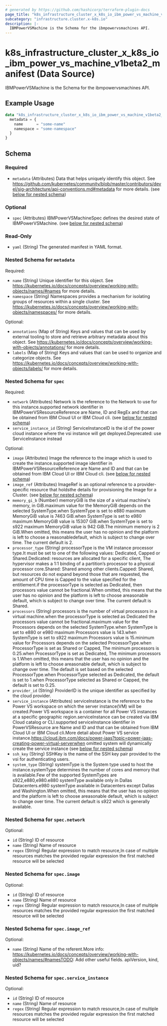 ```yaml
---
# generated by https://github.com/hashicorp/terraform-plugin-docs
page_title: "k8s_infrastructure_cluster_x_k8s_io_ibm_power_vs_machine_v1beta2_manifest Data Source - terraform-provider-k8s"
subcategory: "infrastructure.cluster.x-k8s.io"
description: |-
  IBMPowerVSMachine is the Schema for the ibmpowervsmachines API.
---
```


# k8s_infrastructure_cluster_x_k8s_io_ibm_power_vs_machine_v1beta2_manifest (Data Source)

IBMPowerVSMachine is the Schema for the ibmpowervsmachines API.

## Example Usage

```terraform
data "k8s_infrastructure_cluster_x_k8s_io_ibm_power_vs_machine_v1beta2_manifest" "example" {
  metadata = {
    name      = "some-name"
    namespace = "some-namespace"
  }
}
```

<!-- schema generated by tfplugindocs -->
## Schema

### Required

- `metadata` (Attributes) Data that helps uniquely identify this object. See https://github.com/kubernetes/community/blob/master/contributors/devel/sig-architecture/api-conventions.md#metadata for more details. (see [below for nested schema](#nestedatt--metadata))

### Optional

- `spec` (Attributes) IBMPowerVSMachineSpec defines the desired state of IBMPowerVSMachine. (see [below for nested schema](#nestedatt--spec))

### Read-Only

- `yaml` (String) The generated manifest in YAML format.

<a id="nestedatt--metadata"></a>
### Nested Schema for `metadata`

Required:

- `name` (String) Unique identifier for this object. See https://kubernetes.io/docs/concepts/overview/working-with-objects/names/#names for more details.
- `namespace` (String) Namespaces provides a mechanism for isolating groups of resources within a single cluster. See https://kubernetes.io/docs/concepts/overview/working-with-objects/namespaces/ for more details.

Optional:

- `annotations` (Map of String) Keys and values that can be used by external tooling to store and retrieve arbitrary metadata about this object. See https://kubernetes.io/docs/concepts/overview/working-with-objects/annotations/ for more details.
- `labels` (Map of String) Keys and values that can be used to organize and categorize objects. See https://kubernetes.io/docs/concepts/overview/working-with-objects/labels/ for more details.


<a id="nestedatt--spec"></a>
### Nested Schema for `spec`

Required:

- `network` (Attributes) Network is the reference to the Network to use for this instance.supported network identifier in IBMPowerVSResourceReference are Name, ID and RegEx and that can be obtained from IBM Cloud UI or IBM Cloud cli. (see [below for nested schema](#nestedatt--spec--network))
- `service_instance_id` (String) ServiceInstanceID is the id of the power cloud instance where the vsi instance will get deployed.Deprecated: use ServiceInstance instead

Optional:

- `image` (Attributes) Image the reference to the image which is used to create the instance.supported image identifier in IBMPowerVSResourceReference are Name and ID and that can be obtained from IBM Cloud UI or IBM Cloud cli. (see [below for nested schema](#nestedatt--spec--image))
- `image_ref` (Attributes) ImageRef is an optional reference to a provider-specific resource that holdsthe details for provisioning the Image for a Cluster. (see [below for nested schema](#nestedatt--spec--image_ref))
- `memory_gi_b` (Number) memoryGiB is the size of a virtual machine's memory, in GiB.maximum value for the MemoryGiB depends on the selected SystemType.when SystemType is set to e880 maximum MemoryGiB value is 7463 GiB.when SystemType is set to e980 maximum MemoryGiB value is 15307 GiB.when SystemType is set to s922 maximum MemoryGiB value is 942 GiB.The minimum memory is 2 GiB.When omitted, this means the user has no opinion and the platform is left to choose a reasonabledefault, which is subject to change over time. The current default is 2.
- `processor_type` (String) processorType is the VM instance processor type.It must be set to one of the following values: Dedicated, Capped or Shared.Dedicated: resources are allocated for a specific client, The hypervisor makes a 1:1 binding of a partition’s processor to a physical processor core.Shared: Shared among other clients.Capped: Shared, but resources do not expand beyond those that are requested, the amount of CPU time is Capped to the value specified for the entitlement.if the processorType is selected as Dedicated, then processors value cannot be fractional.When omitted, this means that the user has no opinion and the platform is left to choose areasonable default, which is subject to change over time. The current default is Shared.
- `processors` (String) processors is the number of virtual processors in a virtual machine.when the processorType is selected as Dedicated the processors value cannot be fractional.maximum value for the Processors depends on the selected SystemType.when SystemType is set to e880 or e980 maximum Processors value is 143.when SystemType is set to s922 maximum Processors value is 15.minimum value for Processors depends on the selected ProcessorType.when ProcessorType is set as Shared or Capped, The minimum processors is 0.25.when ProcessorType is set as Dedicated, The minimum processors is 1.When omitted, this means that the user has no opinion and the platform is left to choose areasonable default, which is subject to change over time. The default is set based on the selected ProcessorType.when ProcessorType selected as Dedicated, the default is set to 1.when ProcessorType selected as Shared or Capped, the default is set to 0.25.
- `provider_id` (String) ProviderID is the unique identifier as specified by the cloud provider.
- `service_instance` (Attributes) serviceInstance is the reference to the Power VS workspace on which the server instance(VM) will be created.Power VS workspace is a container for all Power VS instances at a specific geographic region.serviceInstance can be created via IBM Cloud catalog or CLI.supported serviceInstance identifier in PowerVSResource are Name and ID and that can be obtained from IBM Cloud UI or IBM Cloud cli.More detail about Power VS service instance.https://cloud.ibm.com/docs/power-iaas?topic=power-iaas-creating-power-virtual-serverwhen omitted system will dynamically create the service instance (see [below for nested schema](#nestedatt--spec--service_instance))
- `ssh_key` (String) SSHKey is the name of the SSH key pair provided to the vsi for authenticating users.
- `system_type` (String) systemType is the System type used to host the instance.systemType determines the number of cores and memory that is available.Few of the supported SystemTypes are s922,e880,e980.e880 systemType available only in Dallas Datacenters.e980 systemType available in Datacenters except Dallas and Washington.When omitted, this means that the user has no opinion and the platform is left to choose areasonable default, which is subject to change over time. The current default is s922 which is generally available.

<a id="nestedatt--spec--network"></a>
### Nested Schema for `spec.network`

Optional:

- `id` (String) ID of resource
- `name` (String) Name of resource
- `regex` (String) Regular expression to match resource,In case of multiple resources matches the provided regular expression the first matched resource will be selected


<a id="nestedatt--spec--image"></a>
### Nested Schema for `spec.image`

Optional:

- `id` (String) ID of resource
- `name` (String) Name of resource
- `regex` (String) Regular expression to match resource,In case of multiple resources matches the provided regular expression the first matched resource will be selected


<a id="nestedatt--spec--image_ref"></a>
### Nested Schema for `spec.image_ref`

Optional:

- `name` (String) Name of the referent.More info: https://kubernetes.io/docs/concepts/overview/working-with-objects/names/#namesTODO: Add other useful fields. apiVersion, kind, uid?


<a id="nestedatt--spec--service_instance"></a>
### Nested Schema for `spec.service_instance`

Optional:

- `id` (String) ID of resource
- `name` (String) Name of resource
- `regex` (String) Regular expression to match resource,In case of multiple resources matches the provided regular expression the first matched resource will be selected
